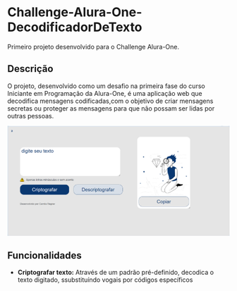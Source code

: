 # Challenge-Alura-One-DecodificadorDeTexto
Primeiro projeto desenvolvido para o Challenge Alura-One. 

## Descrição
O projeto, desenvolvido como um desafio na primeira fase do curso Iniciante em Programação da Alura-One, é uma aplicação web que decodifica mensagens codificadas,com o objetivo de criar mensagens secretas ou proteger as mensagens para que não possam ser lidas por outras pessoas. 

![Tela inicial](/imagens/telaZero.png)

## Funcionalidades
- **Criptografar texto:** Através de um padrão pré-definido, decodica o texto digitado, ssubstituíndo  vogais por códigos específicos
